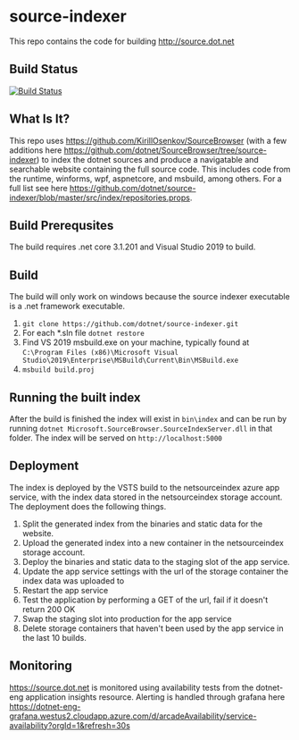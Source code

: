 # source-indexer
This repo contains the code for building http://source.dot.net

## Build Status
[![Build Status](https://dev.azure.com/dnceng/internal/_apis/build/status/dotnet-source-indexer/dotnet-source-indexer%20CI?branchName=master)](https://dev.azure.com/dnceng/internal/_build/latest?definitionId=612&branchName=master)

## What Is It?
This repo uses https://github.com/KirillOsenkov/SourceBrowser (with a few additions here https://github.com/dotnet/SourceBrowser/tree/source-indexer) to index the dotnet sources and produce a navigatable and searchable website containing the full source code. This includes code from the runtime, winforms, wpf, aspnetcore, and msbuild, among others. For a full list see here https://github.com/dotnet/source-indexer/blob/master/src/index/repositories.props.

## Build Prerequsites
The build requires .net core 3.1.201 and Visual Studio 2019 to build.

## Build
The build will only work on windows because the source indexer executable is a .net framework executable.
1. `git clone https://github.com/dotnet/source-indexer.git`
1. For each *.sln file `dotnet restore`
1. Find VS 2019 msbuild.exe on your machine, typically found at `C:\Program Files (x86)\Microsoft Visual Studio\2019\Enterprise\MSBuild\Current\Bin\MSBuild.exe`
1. `msbuild build.proj`

## Running the built index
After the build is finished the index will exist in `bin\index` and can be run by running `dotnet Microsoft.SourceBrowser.SourceIndexServer.dll` in that folder. The index will be served on `http://localhost:5000`

## Deployment
The index is deployed by the VSTS build to the netsourceindex azure app service, with the index data stored in the netsourceindex storage account. The deployment does the following things.
1. Split the generated index from the binaries and static data for the website.
1. Upload the generated index into a new container in the netsourceindex storage account.
1. Deploy the binaries and static data to the staging slot of the app service.
1. Update the app service settings with the url of the storage container the index data was uploaded to
1. Restart the app service
1. Test the application by performing a GET of the url, fail if it doesn't return 200 OK
1. Swap the staging slot into production for the app service
1. Delete storage containers that haven't been used by the app service in the last 10 builds.

## Monitoring
https://source.dot.net is monitored using availability tests from the dotnet-eng application insights resource. Alerting is handled through grafana here https://dotnet-eng-grafana.westus2.cloudapp.azure.com/d/arcadeAvailability/service-availability?orgId=1&refresh=30s
